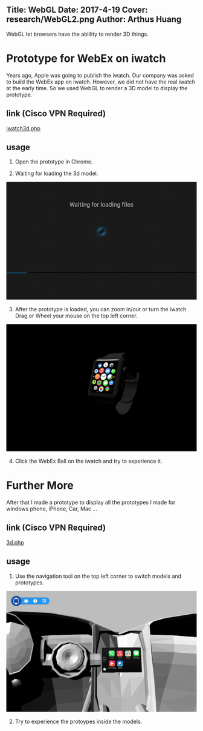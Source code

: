 Title: WebGL
Date: 2017-4-19
Cover: research/WebGL2.png
Author: Arthus Huang
---

WebGL let browsers have the ablility to render 3D things. 

# Prototype for WebEx on iwatch

Years ago, Apple was going to publish the iwatch. Our company was asked to build the WebEx app on iwatch. However, we did not have the real iwatch at the early time. So we used WebGL to render a 3D model to display the prototype. 

## link (Cisco VPN Required)

[iwatch3d.php](https://uxprototype.cisco.com/projects/Reskin/wap/iwatch_draft/pages/3d.php)

## usage

1) Open the prototype in Chrome.

2) Waiting for loading the 3d model.

![loading screen](../../img_data/research/WebGL1.png)

3) After the prototype is loaded, you can zoom in/out or turn the iwatch. Drag or Wheel your mouse on the top left corner.

![loading screen](../../img_data/research/WebGL2.png)

4) Click the WebEx Ball on the iwatch and try to experience it.

# Further More

After that I made a prototype to display all the prototypes I made for windows phone, iPhone, Car, Mac ...

## link (Cisco VPN Required)

[3d.php](https://uxprototype.cisco.com/projects/Reskin/wap/3D/pages/3d.php)

## usage

1) Use the navigation tool on the top left corner to switch models and prototypes.

![loading screen](../../img_data/research/WebGL3.png)

2) Try to experience the protoypes inside the models.